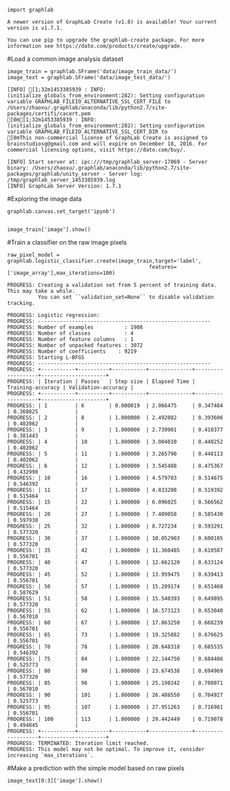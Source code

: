 

    import graphlab

    A newer version of GraphLab Create (v1.8) is available! Your current version is v1.7.1.
    
    You can use pip to upgrade the graphlab-create package. For more information see https://dato.com/products/create/upgrade.


#Load a common image analysis dataset


    image_train = graphlab.SFrame('data/image_train_data/')
    image_text = graphlab.SFrame('data/image_test_data/')

    [INFO] [1;32m1453385939 : INFO:     (initialize_globals_from_environment:282): Setting configuration variable GRAPHLAB_FILEIO_ALTERNATIVE_SSL_CERT_FILE to /Users/zhaoxu/.graphlab/anaconda/lib/python2.7/site-packages/certifi/cacert.pem
    [0m[1;32m1453385939 : INFO:     (initialize_globals_from_environment:282): Setting configuration variable GRAPHLAB_FILEIO_ALTERNATIVE_SSL_CERT_DIR to 
    [0mThis non-commercial license of GraphLab Create is assigned to brainstudiosg@gmail.com and will expire on December 18, 2016. For commercial licensing options, visit https://dato.com/buy/.
    
    [INFO] Start server at: ipc:///tmp/graphlab_server-17069 - Server binary: /Users/zhaoxu/.graphlab/anaconda/lib/python2.7/site-packages/graphlab/unity_server - Server log: /tmp/graphlab_server_1453385939.log
    [INFO] GraphLab Server Version: 1.7.1


#Exploring the image data


    graphlab.canvas.set_target('ipynb')


    image_train['image'].show()



#Train a classifier on the raw image pixels


    raw_pixel_model = graphlab.logistic_classifier.create(image_train,target='label',
                                                  features=['image_array'],max_iterations=100)

    PROGRESS: Creating a validation set from 5 percent of training data. This may take a while.
              You can set ``validation_set=None`` to disable validation tracking.
    
    PROGRESS: Logistic regression:
    PROGRESS: --------------------------------------------------------
    PROGRESS: Number of examples          : 1908
    PROGRESS: Number of classes           : 4
    PROGRESS: Number of feature columns   : 1
    PROGRESS: Number of unpacked features : 3072
    PROGRESS: Number of coefficients    : 9219
    PROGRESS: Starting L-BFGS
    PROGRESS: --------------------------------------------------------
    PROGRESS: +-----------+----------+-----------+--------------+-------------------+---------------------+
    PROGRESS: | Iteration | Passes   | Step size | Elapsed Time | Training-accuracy | Validation-accuracy |
    PROGRESS: +-----------+----------+-----------+--------------+-------------------+---------------------+
    PROGRESS: | 1         | 6        | 0.000019  | 2.066475     | 0.347484          | 0.360825            |
    PROGRESS: | 2         | 8        | 1.000000  | 2.492082     | 0.393606          | 0.402062            |
    PROGRESS: | 3         | 9        | 1.000000  | 2.739901     | 0.410377          | 0.381443            |
    PROGRESS: | 4         | 10       | 1.000000  | 3.004010     | 0.440252          | 0.402062            |
    PROGRESS: | 5         | 11       | 1.000000  | 3.265790     | 0.448113          | 0.402062            |
    PROGRESS: | 6         | 12       | 1.000000  | 3.545488     | 0.475367          | 0.432990            |
    PROGRESS: | 10        | 16       | 1.000000  | 4.579703     | 0.514675          | 0.546392            |
    PROGRESS: | 11        | 17       | 1.000000  | 4.833208     | 0.519392          | 0.515464            |
    PROGRESS: | 15        | 22       | 1.000000  | 6.096025     | 0.566562          | 0.515464            |
    PROGRESS: | 20        | 27       | 1.000000  | 7.409058     | 0.585430          | 0.597938            |
    PROGRESS: | 25        | 32       | 1.000000  | 8.727234     | 0.593291          | 0.577320            |
    PROGRESS: | 30        | 37       | 1.000000  | 10.052903    | 0.600105          | 0.577320            |
    PROGRESS: | 35        | 42       | 1.000000  | 11.360485    | 0.610587          | 0.556701            |
    PROGRESS: | 40        | 47       | 1.000000  | 12.662120    | 0.633124          | 0.577320            |
    PROGRESS: | 45        | 52       | 1.000000  | 13.959475    | 0.639413          | 0.556701            |
    PROGRESS: | 50        | 57       | 1.000000  | 15.289174    | 0.651468          | 0.587629            |
    PROGRESS: | 51        | 58       | 1.000000  | 15.540393    | 0.649895          | 0.577320            |
    PROGRESS: | 55        | 62       | 1.000000  | 16.573123    | 0.653040          | 0.567010            |
    PROGRESS: | 60        | 67       | 1.000000  | 17.863250    | 0.668239          | 0.556701            |
    PROGRESS: | 65        | 73       | 1.000000  | 19.325882    | 0.676625          | 0.556701            |
    PROGRESS: | 70        | 78       | 1.000000  | 20.648318    | 0.685535          | 0.546392            |
    PROGRESS: | 75        | 84       | 1.000000  | 22.144750    | 0.684486          | 0.525773            |
    PROGRESS: | 80        | 90       | 1.000000  | 23.674538    | 0.694969          | 0.577320            |
    PROGRESS: | 85        | 96       | 1.000000  | 25.198242    | 0.708071          | 0.567010            |
    PROGRESS: | 90        | 101      | 1.000000  | 26.488550    | 0.704927          | 0.525773            |
    PROGRESS: | 95        | 107      | 1.000000  | 27.951263    | 0.716981          | 0.556701            |
    PROGRESS: | 100       | 113      | 1.000000  | 29.442449    | 0.719078          | 0.494845            |
    PROGRESS: +-----------+----------+-----------+--------------+-------------------+---------------------+
    PROGRESS: TERMINATED: Iteration limit reached.
    PROGRESS: This model may not be optimal. To improve it, consider increasing `max_iterations`.


#Make a prediction with the simple model based on raw pixels


    image_text[0:3]['image'].show()




    
